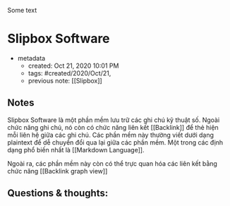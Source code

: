 Some text
# Slipbox Software

- metadata
	- created: Oct 21, 2020 10:01 PM 
	- tags: #created/2020/Oct/21,
	- previous note: [[Slipbox]]

## Notes
Slipbox Software là một phần mềm lưu trữ các ghi chú kỹ thuật số. Ngoài chức năng ghi chú, nó còn có chức năng liên kết [[Backlink]]  để thẻ hiện mỗi liên hệ giữa các ghi chú. Các phần mềm này thường viết dưới dạng plaintext để dễ chuyển đổi qua lại giữa các phần mềm. Một trong các định dạng phổ biến nhất là [[Markdown Language]]. 

Ngoài ra, các phần mềm này còn có thể trực quan hóa các liên kết bằng chức năng [[Backlink graph view]] 

## Questions & thoughts:


